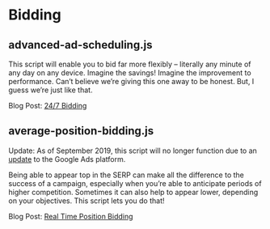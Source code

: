 # Bidding

## advanced-ad-scheduling.js

This script will enable you to bid far more flexibly – literally any minute of any day on any device. Imagine the savings! Imagine the improvement to performance. Can’t believe we’re giving this one away to be honest. But, I guess we’re just like that.

Blog Post: [24/7 Bidding](https://www.brainlabsdigital.com/247-bidding/)

## average-position-bidding.js

Update: As of September 2019, this script will no longer function due to an [update](https://support.google.com/google-ads/answer/9263492?hl=en) to the Google Ads platform.

Being able to appear top in the SERP can make all the difference to the success of a campaign, especially when you’re able to anticipate periods of higher competition. Sometimes it can also help to appear lower, depending on your objectives. This script lets you do that!

Blog Post: [Real Time Position Bidding](https://www.brainlabsdigital.com/real-time-position-bidding/)
